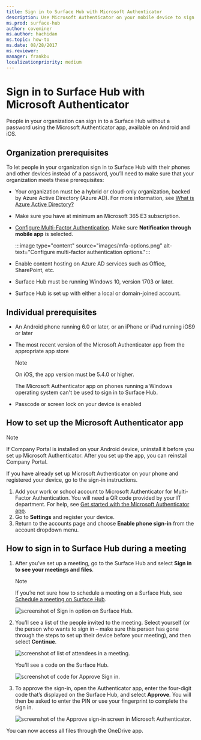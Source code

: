 ```yaml
---
title: Sign in to Surface Hub with Microsoft Authenticator
description: Use Microsoft Authenticator on your mobile device to sign in to Surface Hub.
ms.prod: surface-hub
author: coveminer
ms.author: hachidan
ms.topic: how-to
ms.date: 08/28/2017
ms.reviewer: 
manager: frankbu
localizationpriority: medium
---
```


# Sign in to Surface Hub with Microsoft Authenticator

People in your organization can sign in to a Surface Hub  without a password using the Microsoft Authenticator app, available on Android and iOS.

## Organization prerequisites

To let people in your organization sign in to Surface Hub with their phones and other devices instead of a password, you’ll need to make sure that your organization meets these prerequisites: 

- Your organization must be a hybrid or cloud-only organization, backed by Azure Active Directory (Azure AD). For more information, see [What is Azure Active Directory?](/azure/active-directory/active-directory-whatis)

- Make sure you have at minimum an Microsoft 365 E3 subscription. 

- [Configure Multi-Factor Authentication](/azure/active-directory/authentication/howto-mfa-mfasettings). Make sure **Notification through mobile app** is selected. 

    :::image type="content" source="images/mfa-options.png" alt-text="Configure multi-factor authentication options.":::

- Enable content hosting on Azure AD services such as Office, SharePoint, etc. 

- Surface Hub must be running Windows 10, version 1703 or later.

- Surface Hub is set up with either a local or domain-joined account.

## Individual prerequisites

- An Android phone running 6.0 or later, or an iPhone or iPad running iOS9 or later 

- The most recent version of the Microsoft Authenticator app from the appropriate app store

    >[!NOTE]
    >On iOS, the app version must be 5.4.0 or higher.
    >
    >The Microsoft Authenticator app on phones running a Windows operating system can't be used to sign in to Surface Hub.

- Passcode or screen lock on your device is enabled

## How to set up the Microsoft Authenticator app

>[!NOTE]
>If Company Portal is installed on your Android device, uninstall it before you set up Microsoft Authenticator. After you set up the app, you can reinstall Company Portal.
>
>If you have already set up Microsoft Authenticator on your phone and registered your device, go to the sign-in instructions.

1. Add your work or school account to Microsoft Authenticator for Multi-Factor Authentication. You will need a QR code provided by your IT department. For help, see [Get started with the Microsoft Authenticator app](/azure/multi-factor-authentication/end-user/microsoft-authenticator-app-how-to).
2. Go to **Settings** and register your device.
3. Return to the accounts page and choose **Enable phone sign-in** from the account dropdown menu.

## How to sign in to Surface Hub during a meeting

1. After you’ve set up a meeting, go to the Surface Hub and select **Sign in to see your meetings and files**.

    >[!NOTE]
    >If you’re not sure how to schedule a meeting on a Surface Hub, see [Schedule a meeting on Surface Hub](https://support.microsoft.com/help/17325/surfacehub-schedulemeeting).

    ![screenshot of Sign in option on Surface Hub.](images/sign-in.png)

2. You’ll see a list of the people invited to the meeting. Select yourself (or the person who wants to sign in – make sure this person has gone through the steps to set up their device before your meeting), and then select **Continue**.

    ![screenshot of list of attendees in a meeting.](images/attendees.png)

    You'll see a code on the Surface Hub.

    ![screenshot of code for Approve Sign in.](images/approve-signin.png)

3. To approve the sign-in, open the Authenticator app, enter the four-digit code that’s displayed on the Surface Hub, and select **Approve**. You will then be asked to enter the PIN or use your fingerprint to complete the sign in. 

    ![screenshot of the Approve sign-in screen in Microsoft Authenticator.](images/approve-signin2.png)

You can now access all files through the OneDrive app.
